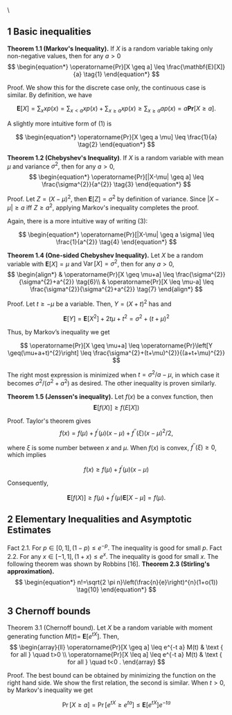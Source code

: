 \

## 1 Basic inequalities

**Theorem 1.1 (Markov's Inequality).** If $X$ is a random variable taking only non-negative values, then for any $a>0$
$$
\begin{equation*}
\operatorname{Pr}[X \geq a] \leq \frac{\mathbf{E}[X]}{a} \tag{1}
\end{equation*}
$$

Proof. We show this for the discrete case only, the continuous case is similar. By definition, we have

$$
\mathbf{E}[X]=\sum_{x} x p(x)=\sum_{x<a} x p(x)+\sum_{x \geq a} x p(x) \geq \sum_{x \geq a} a p(x)=a \mathbf{P r}[X \geq a] .
$$

A slightly more intuitive form of (1) is

$$
\begin{equation*}
\operatorname{Pr}[X \geq a \mu] \leq \frac{1}{a} \tag{2}
\end{equation*}
$$



**Theorem 1.2 (Chebyshev's Inequality)**. If $X$ is a random variable with mean $\mu$ and variance $\sigma^{2}$, then for any $a>0$,
$$
\begin{equation*}
\operatorname{Pr}[|X-\mu| \geq a] \leq \frac{\sigma^{2}}{a^{2}} \tag{3}
\end{equation*}
$$

Proof. Let $Z=(X-\mu)^{2}$, then $\mathbf{E}[Z]=\sigma^{2}$ by definition of variance. Since $|X-\mu| \geq a$ iff $Z \geq a^{2}$, applying Markov's inequality completes the proof.

Again, there is a more intuitive way of writing (3):

$$
\begin{equation*}
\operatorname{Pr}[|X-\mu| \geq a \sigma] \leq \frac{1}{a^{2}} \tag{4}
\end{equation*}
$$



**Theorem 1.4 (One-sided Chebyshev Inequality).** Let $X$ be a random variable with $\mathbf{E}[X]=\mu$ and $\operatorname{Var}[X]=\sigma^{2}$, then for any $a>0$,
$$
\begin{align*}
& \operatorname{Pr}[X \geq \mu+a] \leq \frac{\sigma^{2}}{\sigma^{2}+a^{2}}  \tag{6}\\
& \operatorname{Pr}[X \leq \mu-a] \leq \frac{\sigma^{2}}{\sigma^{2}+a^{2}} \tag{7}
\end{align*}
$$

Proof. Let $t \geq-\mu$ be a variable. Then, $Y=(X+t)^{2}$ has and

$$
\mathbf{E}[Y]=\mathbf{E}\left[X^{2}\right]+2 t \mu+t^{2}=\sigma^{2}+(t+\mu)^{2}
$$

Thus, by Markov’s inequality we get

$$
\operatorname{Pr}[X \geq \mu+a] \leq \operatorname{Pr}\left[Y \geq(\mu+a+t)^{2}\right] \leq \frac{\sigma^{2}+(t+\mu)^{2}}{(a+t+\mu)^{2}}
$$

The right most expression is minimized when $t=\sigma^{2} / a-\mu$, in which case it becomes $\sigma^{2} /\left(\sigma^{2}+a^{2}\right)$ as desired. The other inequality is proven similarly.



**Theorem 1.5 (Jenssen's inequality).** Let $f(x)$ be a convex function, then
$$
\begin{equation*}
\mathbf{E}[f(X)] \geq f(E[X]) \tag{8}
\end{equation*}
$$


Proof. Taylor's theorem gives
$$
f(x)=f(\mu)+f^{\prime}(\mu)(x-\mu)+f^{\prime \prime}(\xi)(x-\mu)^{2} / 2,
$$

where $\xi$ is some number between $x$ and $\mu$. When $f(x)$ is convex, $f^{\prime \prime}(\xi) \geq 0$, which implies

$$
f(x) \geq f(\mu)+f^{\prime}(\mu)(x-\mu)
$$

Consequently,

$$
\mathbf{E}[f(X)] \geq f(\mu)+f^{\prime}(\mu) \mathbf{E}[X-\mu]=f(\mu) .
$$



## 2 Elementary Inequalities and Asymptotic Estimates

Fact 2.1. For $p \in[0,1],(1-p) \leq e^{-p}$. The inequality is good for small $p$.
Fact 2.2. For any $x \in[-1,1],(1+x) \leq e^{x}$. The inequality is good for small $x$.
The following theorem was shown by Robbins [16].
**Theorem 2.3 (Stirling's approximation).** 
$$
\begin{equation*}
n!=\sqrt{2 \pi n}\left(\frac{n}{e}\right)^{n}(1+o(1)) \tag{10}
\end{equation*}
$$



## 3 Chernoff bounds


Theorem 3.1 (Chernoff bound). Let $X$ be a random variable with moment generating function $M(t)=$ $\mathbf{E}\left[e^{t X}\right]$. Then,
$$
\begin{array}{ll}
\operatorname{Pr}[X \geq a] \leq e^{-t a} M(t) & \text { for all } \quad t>0 \\
\operatorname{Pr}[X \leq a] \leq e^{-t a} M(t) & \text { for all } \quad t<0 .
\end{array}
$$

Proof. The best bound can be obtained by minimizing the function on the right hand side. We show the first relation, the second is similar. When $t>0$, by Markov's inequality we get

$$
\operatorname{Pr}[X \geq a]=\operatorname{Pr}\left[e^{t X} \geq e^{t a}\right] \leq \mathbf{E}\left[e^{t X}\right] e^{-t a}
$$

